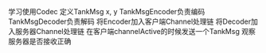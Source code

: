 学习使用Codec
	定义TankMsg x, y
	TankMsgEncoder负责编码
	TankMsgDecoder负责解码
	将Encoder加入客户端Channel处理链
	将Decoder加入服务器Channel处理链
	在客户端channelActive的时候发送一个TankMsg
	观察服务器是否接收正确